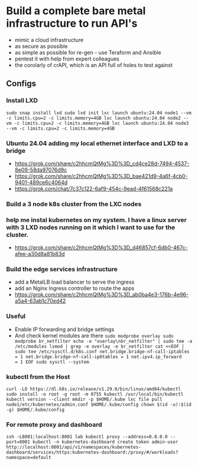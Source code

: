 # Build a complete bare metal infrastructure to run API's
- mimic a cloud infrastructure
- as secure as possible
- as simple as possible for re-gen - use Teraform and Ansible
- pentest it with help from expert colleagues
- the corolarly of crAPI, which is an API full of holes to test against

## Configs

### Install LXD
``
sudo snap install lxd
sudo lxd init
lxc launch ubuntu:24.04 node1 --vm -c limits.cpu=2 -c limits.memory=4GB
lxc launch ubuntu:24.04 node2 --vm -c limits.cpu=2 -c limits.memory=4GB
lxc launch ubuntu:24.04 node3 --vm -c limits.cpu=2 -c limits.memory=4GB
``

### Ubuntu 24.04 adding my local ethernet interface and LXD to a bridge
- https://grok.com/share/c2hhcmQtMg%3D%3D_cd4ce28d-7494-4537-8e09-58da97076d9c
- https://grok.com/share/c2hhcmQtMg%3D%3D_bae421d9-4a6f-4cb0-9401-489ce6c4064d
- https://grok.com/chat/7c37c122-6af9-454c-9ead-4f61568c221a

### Build a 3 node k8s cluster from the LXC nodes
### help me instal kubernetes on my system. I have a linux server with 3 LXD nodes running on it which I want to use for the cluster.
- https://grok.com/share/c2hhcmQtMg%3D%3D_d46857cf-6db0-467c-afee-a30d8a81b83d

### Build the edge services infrastructure
- add a MetalLB load balancer to serve the ingress
- add an Nginx Ingress controller to route the apps
- https://grok.com/share/c2hhcmQtMg%3D%3D_ab0ba4e3-176b-4e96-a5a4-63ab1c70ed42

### Useful
- Enable IP forwarding and bridge settings
- And check kernel modules are there
``
sudo modprobe overlay
sudo modprobe br_netfilter
echo -e "overlay\nbr_netfilter" | sudo tee -a /etc/modules
lsmod | grep -e overlay -e br_netfilter
cat <<EOF | sudo tee /etc/sysctl.d/k8s.conf
net.bridge.bridge-nf-call-iptables  = 1
net.bridge.bridge-nf-call-ip6tables = 1
net.ipv4.ip_forward                 = 1
EOF
sudo sysctl --system
``

### kubectl from the Host
``
curl -LO https://dl.k8s.io/release/v1.29.0/bin/linux/amd64/kubectl
sudo install -o root -g root -m 0755 kubectl /usr/local/bin/kubectl
kubectl version --client
mkdir -p $HOME/.kube
lxc file pull node1/etc/kubernetes/admin.conf $HOME/.kube/config
chown $(id -u):$(id -g) $HOME/.kube/config
``
### For remote proxy and dashboard
``
ssh -L8001:localhost:8001 lab
kubectl proxy --address=0.0.0.0 --port=8001
kubectl -n kubernetes-dashboard create token admin-user
http://localhost:8001/api/v1/namespaces/kubernetes-dashboard/services/https:kubernetes-dashboard:/proxy/#/workloads?namespace=default
``



